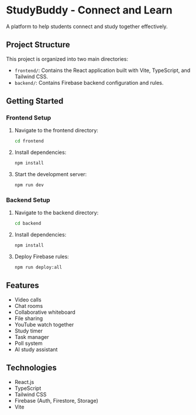 # StudyBuddy - Connect and Learn

A platform to help students connect and study together effectively.

## Project Structure

This project is organized into two main directories:

- `frontend/`: Contains the React application built with Vite, TypeScript, and Tailwind CSS.
- `backend/`: Contains Firebase backend configuration and rules.

## Getting Started

### Frontend Setup

1. Navigate to the frontend directory:
   ```bash
   cd frontend
   ```

2. Install dependencies:
   ```bash
   npm install
   ```

3. Start the development server:
   ```bash
   npm run dev
   ```

### Backend Setup

1. Navigate to the backend directory:
   ```bash
   cd backend
   ```

2. Install dependencies:
   ```bash
   npm install
   ```

3. Deploy Firebase rules:
   ```bash
   npm run deploy:all
   ```

## Features

- Video calls
- Chat rooms
- Collaborative whiteboard
- File sharing
- YouTube watch together
- Study timer
- Task manager
- Poll system
- AI study assistant

## Technologies

- React.js
- TypeScript
- Tailwind CSS
- Firebase (Auth, Firestore, Storage)
- Vite 